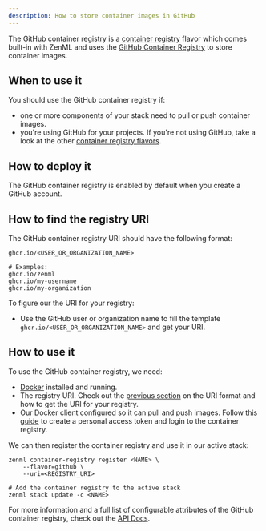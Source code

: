 ```yaml
---
description: How to store container images in GitHub
---
```


The GitHub container registry is a [container registry](./container-registries.md) flavor which comes built-in with 
ZenML and uses the [GitHub Container Registry](https://docs.github.com/en/packages/working-with-a-github-packages-registry/working-with-the-container-registry)
to store container images.

## When to use it

You should use the GitHub container registry if:
* one or more components of your stack need to pull or push container images.
* you're using GitHub for your projects. If you're not using GitHub, take a look at the
 other [container registry flavors](./container-registries.md#container-registry-flavors).

## How to deploy it

The GitHub container registry is enabled by default when you create a GitHub account.

## How to find the registry URI

The GitHub container registry URI should have the following format:
```shell
ghcr.io/<USER_OR_ORGANIZATION_NAME>

# Examples:
ghcr.io/zenml
ghcr.io/my-username
ghcr.io/my-organization
```

To figure our the URI for your registry:
* Use the GitHub user or organization name to fill the template 
`ghcr.io/<USER_OR_ORGANIZATION_NAME>` and get your URI.

## How to use it

To use the GitHub container registry, we need:
* [Docker](https://www.docker.com) installed and running.
* The registry URI. Check out the [previous section](#how-to-find-the-registry-uri) on the URI format and how
to get the URI for your registry.
* Our Docker client configured so it can pull and push images. Follow
[this guide](https://docs.github.com/en/packages/working-with-a-github-packages-registry/working-with-the-container-registry#authenticating-to-the-container-registry) to create a
personal access token and login to the container registry.

We can then register the container registry and use it in our active stack:
```shell
zenml container-registry register <NAME> \
    --flavor=github \
    --uri=<REGISTRY_URI>

# Add the container registry to the active stack
zenml stack update -c <NAME>
```

For more information and a full list of configurable attributes of the GitHub container registry, check out the 
[API Docs](https://apidocs.zenml.io/latest/api_docs/container_registries/#zenml.container_registries.github_container_registry.GitHubContainerRegistry).




